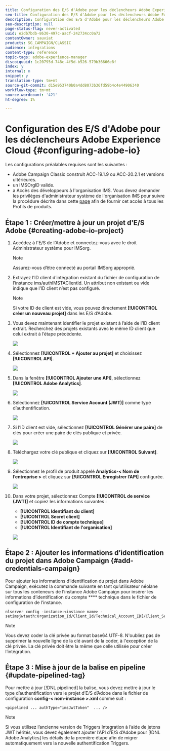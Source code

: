 ```yaml
---
title: Configuration des E/S d'Adobe pour les déclencheurs Adobe Experience Cloud
seo-title: Configuration des E/S d'Adobe pour les déclencheurs Adobe Experience Cloud
description: Configuration des E/S d'Adobe pour les déclencheurs Adobe Experience Cloud
seo-description: null
page-status-flag: never-activated
uuid: e2db7bdb-8630-497c-aacf-242734cc0a72
contentOwner: sauviat
products: SG_CAMPAIGN/CLASSIC
audience: integrations
content-type: reference
topic-tags: adobe-experience-manager
discoiquuid: 1c20795d-748c-4f5d-b526-579b36666e8f
index: y
internal: n
snippet: y
translation-type: tm+mt
source-git-commit: d15e953740b0a4dd8073b36fd59b4c4e44906340
workflow-type: tm+mt
source-wordcount: '421'
ht-degree: 1%

---
```



# Configuration des E/S d&#39;Adobe pour les déclencheurs Adobe Experience Cloud {#configuring-adobe-io}

Les configurations préalables requises sont les suivantes :

* Adobe Campaign Classic construit ACC-19.1.9 ou ACC-20.2.1 et versions ultérieures.
* un IMSOrgID valide.
* a Accès des développeurs à l&#39;organisation IMS. Vous devez demander les privilèges d&#39;administrateur système de l&#39;organisation IMS pour suivre la procédure décrite dans cette [page](https://helpx.adobe.com/ca/enterprise/admin-guide.html/ca/enterprise/using/manage-developers.ug.html) afin de fournir cet accès à tous les Profils de produits.

## Étape 1 : Créer/mettre à jour un projet d&#39;E/S Adobe {#creating-adobe-io-project}

1. Accédez à l&#39;E/S de l&#39;Adobe et connectez-vous avec le droit Administrateur système pour IMSorg.

   >[!NOTE]
   >
   > Assurez-vous d’être connecté au portail IMSorg approprié.

1. Extrayez l’ID client d’intégration existant du fichier de configuration de l’instance ims/authIMSTAClientId. Un attribut non existant ou vide indique que l’ID client n’est pas configuré.

   >[!NOTE]
   >
   >Si votre ID de client est vide, vous pouvez directement **[!UICONTROL créer un nouveau projet]** dans les E/S d’Adobe.

1. Vous devez maintenant identifier le projet existant à l’aide de l’ID client extrait. Recherchez des projets existants avec le même ID client que celui extrait à l’étape précédente.

   ![](assets/adobe_io_8.png)

1. Sélectionnez **[!UICONTROL + Ajouter au projet]** et choisissez **[!UICONTROL API]**.

   ![](assets/adobe_io_1.png)

1. Dans la fenêtre **[!UICONTROL Ajouter une API]**, sélectionnez **[!UICONTROL Adobe Analytics]**.

   ![](assets/adobe_io_2.png)

1. Sélectionnez **[!UICONTROL Service Account (JWT)]** comme type d’authentification.

   ![](assets/adobe_io_3.png)

1. Si l’ID client est vide, sélectionnez **[!UICONTROL Générer une paire]** de clés pour créer une paire de clés publique et privée.

   ![](assets/adobe_io_4.png)

1. Téléchargez votre clé publique et cliquez sur **[!UICONTROL Suivant]**.

   ![](assets/adobe_io_5.png)

1. Sélectionnez le profil de produit appelé **Analytics-&lt; Nom de l’entreprise >** et cliquez sur **[!UICONTROL Enregistrer l’API]** configurée.

   ![](assets/adobe_io_6.png)

1. Dans votre projet, sélectionnez Compte **[!UICONTROL de service (JWT)]** et copiez les informations suivantes :
   * **[!UICONTROL Identifiant du client]**
   * **[!UICONTROL Secret client]**
   * **[!UICONTROL ID de compte technique]**
   * **[!UICONTROL Identifiant de l&#39;organisation]**

   ![](assets/adobe_io_7.png)

## Étape 2 : Ajouter les informations d’identification du projet dans Adobe Campaign {#add-credentials-campaign}

Pour ajouter les informations d’identification du projet dans Adobe Campaign, exécutez la commande suivante en tant qu’utilisateur néolane sur tous les conteneurs de l’instance Adobe Campaign pour insérer les informations d’identification du compte **** technique dans le fichier de configuration de l’instance.

```
nlserver config -instance:<instance name> -setimsjwtauth:Organization_Id/Client_Id/Technical_Account_ID[/Client_Secret[/Base64_encoded_Private_Key]]
```

>[!NOTE]
>
>Vous devez coder la clé privée au format base64 UTF-8. N&#39;oubliez pas de supprimer la nouvelle ligne de la clé avant de la coder, à l&#39;exception de la clé privée. La clé privée doit être la même que celle utilisée pour créer l’intégration.

## Étape 3 : Mise à jour de la balise en pipeline {#update-pipelined-tag}

Pour mettre à jour [!DNL pipelined] la balise, vous devez mettre à jour le type d’authentification vers le projet d’E/S d’Adobe dans le fichier de configuration **config-&lt; nom-instance >.xml** comme suit :

```
<pipelined ... authType="imsJwtToken"  ... />
```

>[!NOTE]
>
>Si vous utilisez l’ancienne version de Triggers Integration à l’aide de jetons JWT hérités, vous devez également ajouter l’API d’E/S d’Adobe pour [!DNL Adobe Analytics] les détails de la première étape afin de migrer automatiquement vers la nouvelle authentification Triggers.

